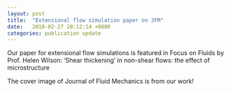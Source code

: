 ```yaml
---
layout: post
title:  "Extensional flow simulation paper on JFM"
date:   2018-02-27 20:12:14 +0800
categories: publication update
---
```


Our paper for extensional flow simulations is featured in Focus on Fluids by Prof. Helen Wilson: ‘Shear thickening’ in non-shear flows: the effect of microstructure

The cover image of Journal of Fluid Mechanics is from our work!
